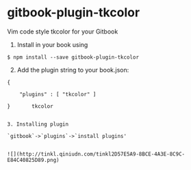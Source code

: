 gitbook-plugin-tkcolor
======================

Vim code  style tkcolor for your Gitbook

1. Install in your book using
```
$ npm install --save gitbook-plugin-tkcolor

```
2. Add the plugin string to your book.json:

```
{	

    "plugins" : [ "tkcolor" ]
    
}       tkcolor


3. Installing plugin

`gitbook`->`plugins`->`install plugins'


![](http://tinkl.qiniudn.com/tinkl2D57E5A9-8BCE-4A3E-8C9C-E84C40825D89.png)
